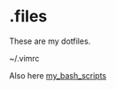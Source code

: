 # .files
  
These are my dotfiles.  
  
~/.vimrc  
  
Also here [my_bash_scripts](https://github.com/gdlfr/my_bash_scripts)
